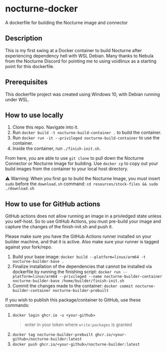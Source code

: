 # nocturne-docker
A dockerfile for building the Nocturne image and connector

## Description
This is my first swing at a Docker container to build Nocturne after experiencing dependency hell with WSL Debian. Many thanks to Nebula from the Nocturne Discord for pointing me to using voidlinux as a starting point for this dockerfile. 

## Prerequisites
This dockerfile project was created using Windows 10, with Debian running under WSL.

## How to use locally

1. Clone this repo. Navigate into it.
2. Run `docker build -t nocturne-build-container .` to build the container.
3. Run `docker run -it --privileged nocturne-build-container` to use the container.
4. Inside the container, run `./finish-init.sh`.

From here, you are able to use `git clone` to pull down the Nocturne Connector or Nocturne Image for building. Use `docker cp` to copy out your build images from the container to your local host directory.

⚠ Warning: When you first go to build the Nocturne Image, you must insert `sudo` before the `download.sh` command: `cd resources/stock-files && sudo ./download.sh`

## How to use for GitHub actions

GitHub actions does not allow running an image in a privledged state unless you self-host. So to use GitHub Actions, you must pre-build your image and capture the changes of the finish-init.sh and push it.

Please make sure you have the GitHub Actions runner installed on your builder machine, and that it is active. Also make sure your runner is tagged against your fork/repo.

1. Build your base image: `docker build --platform=linux/arm64 -t nocturne-builder-base .`
2. Finalize installation of the dependencies that cannot be installed via dockerfile by running the finishing script: `docker run --platform=linux/arm64 --privileged --name nocturne-builder-container nocturne-builder-base /home/builder/finish-init.sh`
3. Commit the changes made to the container: `docker commit nocturne-builder-container nocturne-builder-prebuilt`

If you wish to publish this package/container to GitHub, use these commands:
1. `docker login ghcr.io -u <your-github>`
    > enter in your token where `write:packages` is granted
2. `docker tag nocturne-builder-prebuilt ghcr.io/<your-github>/nocturne-builder:latest`
3. `docker push ghcr.io/<your-github>/nocturne-builder:latest`
